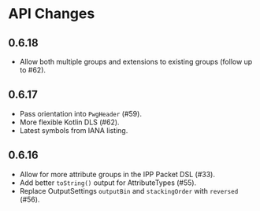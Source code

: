 # API Changes

## 0.6.18
* Allow both multiple groups and extensions to existing groups (follow up to #62).

## 0.6.17
* Pass orientation into `PwgHeader` (#59).
* More flexible Kotlin DLS (#62).
* Latest symbols from IANA listing.

## 0.6.16
* Allow for more attribute groups in the IPP Packet DSL (#33).
* Add better `toString()` output for AttributeTypes (#55).
* Replace OutputSettings `outputBin` and `stackingOrder` with `reversed` (#56).
